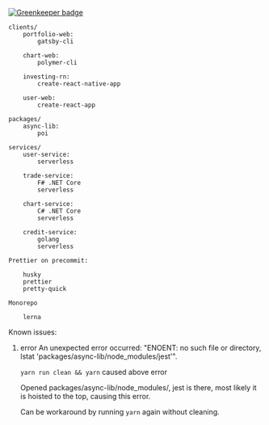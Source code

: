 
[![Greenkeeper badge](https://badges.greenkeeper.io/engineforce/tech-playground.svg)](https://greenkeeper.io/)

```
clients/
    portfolio-web:
        gatsby-cli

    chart-web:
        polymer-cli

    investing-rn:
        create-react-native-app

    user-web:
        create-react-app

packages/
    async-lib:
        poi

services/
    user-service:
        serverless

    trade-service:
        F# .NET Core
        serverless

    chart-service:
        C# .NET Core
        serverless

    credit-service:
        golang
        serverless

Prettier on precommit:

    husky
    prettier
    pretty-quick

Monorepo

    lerna
```

Known issues:

1.  error An unexpected error occurred: "ENOENT: no such file or directory, lstat 'packages/async-lib/node_modules/jest'".

    `yarn run clean && yarn` caused above error

    Opened packages/async-lib/node_modules/, jest is there, most likely it is hoisted to the top, causing this error.

    Can be workaround by running `yarn` again without cleaning.
